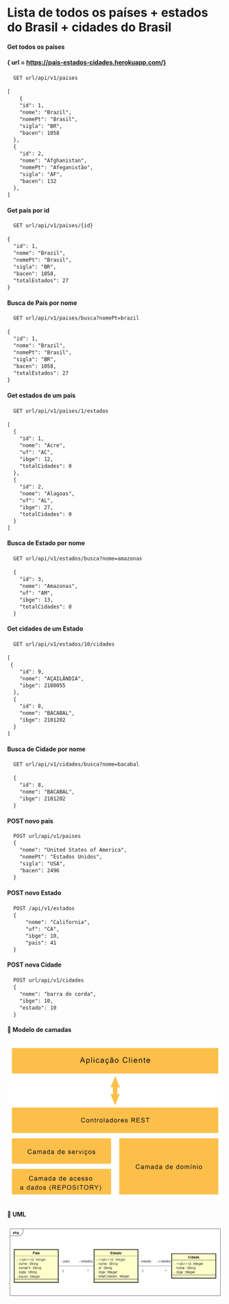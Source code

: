 
# Lista de todos os países + estados do Brasil + cidades do Brasil

#### Get todos os países

#### { url = https://pais-estados-cidades.herokuapp.com/}  

```http
  GET url/api/v1/paises

[
    {
    "id": 1,
    "nome": "Brazil",
    "nomePt": "Brasil",
    "sigla": "BR",
    "bacen": 1058
  },
  {
    "id": 2,
    "nome": "Afghanistan",
    "nomePt": "Afeganistão",
    "sigla": "AF",
    "bacen": 132
  },
]  
```
#### Get país por id
```http
  GET url/api/v1/paises/{id}

{
  "id": 1,
  "nome": "Brazil",
  "nomePt": "Brasil",
  "sigla": "BR",
  "bacen": 1058,
  "totalEstados": 27
}
```

#### Busca de País por nome
```http
  GET url/api/v1/paises/busca?nomePt=brazil

{
  "id": 1,
  "nome": "Brazil",
  "nomePt": "Brasil",
  "sigla": "BR",
  "bacen": 1058,
  "totalEstados": 27
}
```

#### Get estados de um país
```http
  GET url/api/v1/paises/1/estados

[
  {
    "id": 1,
    "nome": "Acre",
    "uf": "AC",
    "ibge": 12,
    "totalCidades": 0
  },
  {
    "id": 2,
    "nome": "Alagoas",
    "uf": "AL",
    "ibge": 27,
    "totalCidades": 0
  }
]  
```

#### Busca de Estado por nome
```http
  GET url/api/v1/estados/busca?nome=amazonas

  {
    "id": 3,
    "nome": "Amazonas",
    "uf": "AM",
    "ibge": 13,
    "totalCidades": 0
  }
```

#### Get cidades de um Estado
```http
  GET url/api/v1/estados/10/cidades

[
 {
    "id": 9,
    "nome": "AÇAILÂNDIA",
    "ibge": 2100055
  },
  {
    "id": 8,
    "nome": "BACABAL",
    "ibge": 2101202
  }
]  
```

#### Busca de Cidade por nome
```http
  GET url/api/v1/cidades/busca?nome=bacabal

  {
    "id": 8,
    "nome": "BACABAL",
    "ibge": 2101202
  }
```

#### POST novo país
```http
  POST url/api/v1/paises
  {
    "nome": "United States of America",
    "nomePt": "Estados Unidos",
    "sigla": "USA",
    "bacen": 2496
  }
```

#### POST novo Estado
```http
  POST /api/v1/estados
  {
      "nome": "California",
      "uf": "CA",
      "ibge": 10,
      "pais": 41
  }
```
#### POST nova Cidade
```http
  POST url/api/v1/cidades
  {
    "nome": "barra do corda",
    "ibge": 10,
    "estado": 10
  }
```
#### :small_blue_diamond: Modelo de camadas
![DOMAIN MODEL](https://github.com/santoskarolina/html/blob/main/uml/estrutura-de-camadas.png)

#### :small_blue_diamond: UML
![UML](https://github.com/santoskarolina/html/blob/main/uml/pais-estado-cidade.png)
